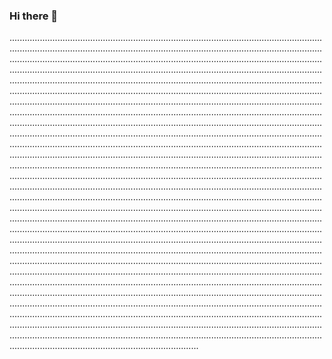 ### Hi there 👋

.......................................................................................................................................................................................................................................................................................................................................................................................................................................................................................................................................................................................................................................................................................................................................................................................................................................................................................................................................................................................................................................................................................................................................................................................................................................................................................................................................................................................................................................................................................................................................................................................................................................................................................................................................................................................................................................................................................................................................................................................................................................................................................................................................................................................................................................................................................................................................................................................................................................................................................................................................................................................................................................................................................................................................................................................................................................................................................................................................................................................................................................................................................................................................................................................................................................................................................................................................................................................................................................................................................................................................................................................................................................................................................................................................................................................................................